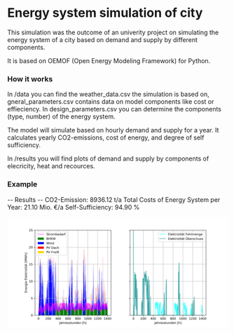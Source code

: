 # Energy system simulation of city

This simulation was the outcome of an univerity project on simulating the energy system of a city 
based on demand and supply by different components.

It is based on OEMOF (Open Energy Modeling Framework) for Python.

### How it works
In /data you can find the weather_data.csv the simulation is based on, gneral_parameters.csv
contains data on model components like cost or effieciency. In design_parameters.csv you can 
determine the components (type, number) of the energy system.

The model will simulate based on hourly demand and supply for a year. It calculates yearly 
CO2-emissions, cost of energy, and degree of self sufficiency.

In /results you will find plots of demand and supply by components of elecricity, heat and recources.

### Example

-- Results --
CO2-Emission: 8936.12 t/a
Total Costs of Energy System per Year: 21.10 Mio. €/a
Self-Sufficiency: 94.90 %

![Plot1](results/detailed_analysis_elec.png)